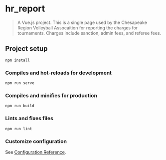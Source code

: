 # hr_report

> A Vue.js project. This is a single page used by the Chesapeake Region Volleyball Assocaition for reporting the charges for tournaments. Charges include sanction, admin fees, and referee fees.

## Project setup
```
npm install
```

### Compiles and hot-reloads for development
```
npm run serve
```

### Compiles and minifies for production
```
npm run build
```

### Lints and fixes files
```
npm run lint
```

### Customize configuration
See [Configuration Reference](https://cli.vuejs.org/config/).
